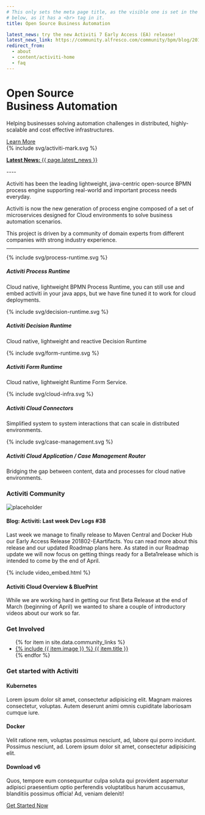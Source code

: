 ```yaml
---
# This only sets the meta page title, as the visible one is set in the HTML 
# below, as it has a <br> tag in it.
title: Open Source Business Automation

latest_news: try the new Activiti 7 Early Access (EA) release!
latest_news_link: https://community.alfresco.com/community/bpm/blog/2018/03/21/activiti-activiti-cloud-7-201802-ea-are-out
redirect_from:
  - about
  - content/activiti-home
  - faq
---
```

<div class="bg-no-repeat bg-full-width bg-bottom bg-image-clouds-full md:bg-image-clouds">
  <div class="text-center md:text-left wrap max-w-md pt-8 pb-16 md:pt-16 clearfix">
    <div class="md:w-1/2 md:float-left">
      <h1 class="text-green">Open Source <br>Business Automation</h1>
      <p class="text-lg leading-tight mt-0">Helping businesses solving automation challenges in distributed, highly-scalable and cost effective infrastructures.</p>
      <a href='#get-started' class="mt-4 btn btn--large">Learn More</a>
    </div>
    <div class="hidden md:block md:float-right">
      {% include svg/activiti-mark.svg %}
    </div>
  </div>
</div>

<p class="mt-0 bg-green"><a href="{{ page.latest_news_link }}" class="border-t border-white md:border-0 wrap block py-4 text-center text-white text-lg"><strong>Latest News: </strong>{{ page.latest_news }}</a></p>


<div class="wrap max-w-md md:py-4 text-center" markdown='1'>
----

Activiti has been the leading lightweight, java-centric open-source BPMN process engine supporting real-world and important process needs everyday.

Activiti is now the new generation of process engine composed of a set of microservices designed for Cloud environments to solve business automation scenarios. 

This project is driven by a community of domain experts from different companies with strong industry experience.

----
</div>


<div class="bg-green">
  <div class="wrap pt-2 pb-8 md:py-8 xl:py-16 md:px-0 text-white text-center">
    <div class="md:flex md:flex-wrap md:justify-center">
      <div class="max-w-xs mx-auto my-4 md:mx-0 md:px-6">
        <div class="inline-block">{% include svg/process-runtime.svg %}</div>
        <h5>Activiti Process Runtime</h5>
        <p>Cloud native, lightweight BPMN Process Runtime, you can still use and embed activiti in your java apps, but we have fine tuned it to work for cloud deployments.</p>
      </div>
      <div class="max-w-xs mx-auto my-4 md:mx-0 md:px-6">
        <div class="inline-block">{% include svg/decision-runtime.svg %}</div>
        <h5>Activiti Decision Runtime</h5>
        <p>Cloud native, lightweight and reactive Decision Runtime</p>
      </div>
      <div class="max-w-xs mx-auto my-4 md:mx-0 md:px-6">
        <div class="inline-block">{% include svg/form-runtime.svg %}</div>
        <h5>Activiti Form Runtime</h5>
        <p>Cloud native, lightweight Runtime Form Service.</p>
      </div>
      <div class="max-w-xs mx-auto my-4 md:mx-0 md:px-6">
        <div class="inline-block">{% include svg/cloud-infra.svg %}</div>
        <h5>Activiti Cloud Connectors</h5>
        <p>Simplified system to system interactions that can scale in distributed environments.</p>
      </div>
      <div class="max-w-xs mx-auto my-4 md:mx-0 md:px-6">
        <div class="inline-block">{% include svg/case-management.svg %}</div>
        <h5>Activiti Cloud Application / Case Management Router</h5>
        <p>Bridging the gap between content, data and processes for cloud native environments.</p>
      </div>
    </div>
  </div>
</div>
  

<div class="wrap pt-8 md:pb-4 lg:py-16">
  <h3 class="section-heading">Activiti Community</h3>
  <div class="flex flex-wrap justify-center lg:flex-no-wrap -mx-3">
    <div class="max-w-sm mt-4 md:mt-8 mb-8 mx-3 lg:mx-8 lg:w-1/2">
      <img src="http://via.placeholder.com/1280x720" title="placeholder"/>
      <h4 class="section-sub-heading">Blog: Activiti: Last week Dev Logs #38</h4>
      <p>Last week we manage to finally release to Maven Central and Docker Hub our Early Access Release 201802-EAartifacts. You can read more about this release and our updated Roadmap plans here. As stated in our Roadmap update we will now focus on getting things ready for a Beta1release which is intended to come by the end of April.</p>
    </div>
    <div class="max-w-sm mt-4 md:mt-8 mb-8 mx-3 lg:mx-8 lg:w-1/2">
      {% include video_embed.html %}
      <h4 class="section-sub-heading">Activiti Cloud Overview &amp; BluePrint</h4>
      <p>While we are working hard in getting our first Beta Release at the end of March (beginning of April) we wanted to share a couple of introductory videos about our work so far.</p>
    </div>
  </div>
</div>


<div class="bg-grey-light">
  <div class="wrap py-8 md:py-12 lg:py-16 text-center">
    <h3 class="section-sub-heading pb-8 md:pb-12 lg:pb-16">Get Involved</h3>
    <ul class="list-reset mt-0 flex flex-wrap items-start">
      {% for item in site.data.community_links %}
        <li class="mb-4 w-1/3 lg:w-1/6">
          <a class="text-grey-darker block" href="{{ item.url }}" alt="{{ item.title }}">
            <span class="inline-block">{% include {{ item.image }} %}</span>
            <span class="block">{{ item.title }}</span>
          </a>
        </li>
      {% endfor %}      
    </ul>

  </div>
</div>


<div id='get-started' class="wrap py-8 md:py-16 xl:py-24 text-center">
  <h3 class="section-heading">Get started with Activiti</h3>
  <div class="lg:flex">
    <div class="max-w-sm mx-auto my-6 lg:m-8">
      <h4 class="section-sub-heading md:mb-6">Kubernetes</h4>
      <p>Lorem ipsum dolor sit amet, consectetur adipisicing elit. Magnam maiores consectetur, voluptas. Autem deserunt animi omnis cupiditate laboriosam cumque iure.</p>
    </div>
    <div class="max-w-sm mx-auto my-6 lg:m-8">
      <h4 class="section-sub-heading md:mb-6">Docker</h4>
      <p>Velit ratione rem, voluptas possimus nesciunt, ad, labore qui porro incidunt. Possimus nesciunt, ad. Lorem ipsum dolor sit amet, consectetur adipisicing elit.</p>
    </div>
    <div class="max-w-sm mx-auto my-6 lg:m-8">
      <h4 class="section-sub-heading md:mb-6">Download v6</h4>
      <p>Quos, tempore eum consequuntur culpa soluta qui provident aspernatur adipisci praesentium optio perferendis voluptatibus harum accusamus, blanditiis possimus officia! Ad, veniam deleniti!</p>
    </div>
  </div>
  <a href="{% link before-you-start.html %}" data-modal="#before-you-start" class="btn btn--large px-8">Get Started Now</a>
</div>
